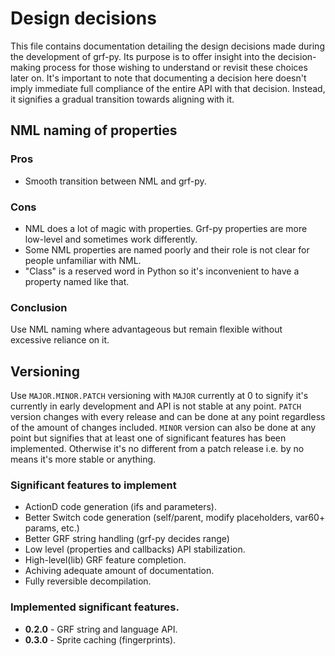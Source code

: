 # Design decisions
This file contains documentation detailing the design decisions made during the development of grf-py. Its purpose is to offer insight into the decision-making process for those wishing to understand or revisit these choices later on. It's important to note that documenting a decision here doesn't imply immediate full compliance of the entire API with that decision. Instead, it signifies a gradual transition towards aligning with it.

## NML naming of properties
### Pros
- Smooth transition between NML and grf-py.
### Cons
- NML does a lot of magic with properties. Grf-py properties are more low-level and sometimes work differently.
- Some NML properties are named poorly and their role is not clear for people unfamiliar with NML.
- "Class" is a reserved word in Python so it's inconvenient to have a property named like that.
### Conclusion
Use NML naming where advantageous but remain flexible without excessive reliance on it.


## Versioning
Use `MAJOR.MINOR.PATCH` versioning with `MAJOR` currently at 0 to signify it's currently in early development and API is not stable at any point.
`PATCH` version changes with every release and can be done at any point regardless of the amount of changes included.
`MINOR` version can also be done at any point but signifies that at least one of significant features has been implemented. Otherwise it's no different from a patch release i.e. by no means it's more stable or anything.

### Significant features to implement
- ActionD code generation (ifs and parameters).
- Better Switch code generation (self/parent, modify placeholders, var60+ params, etc.)
- Better GRF string handling (grf-py decides range)
- Low level (properties and callbacks) API stabilization.
- High-level(lib) GRF feature completion.
- Achiving adequate amount of documentation.
- Fully reversible decompilation.

### Implemented significant features.
- **0.2.0** - GRF string and language API.
- **0.3.0** - Sprite caching (fingerprints).
